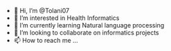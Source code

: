 - 👋 Hi, I’m @Tolani07
- 👀 I’m interested in Health Informatics
- 🌱 I’m currently learning Natural language processing
- 💞️ I’m looking to collaborate on informatics projects 
- 📫 How to reach me ...

<!---
Tolani07/Tolani07 is a ✨ special ✨ repository because its `README.md` (this file) appears on your GitHub profile.
You can click the Preview link to take a look at your changes.
--->
